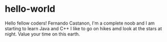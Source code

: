# hello-world

Hello fellow coders!
Fernando Castanon, I'm a complete noob and I am starting to learn Java and C++
I like to go on hikes amd look at the stars at night.
Value your time on this earth.
